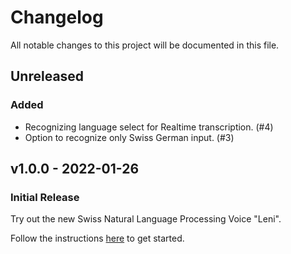 # Changelog
All notable changes to this project will be documented in this file.

## Unreleased

### Added
- Recognizing language select for Realtime transcription. (#4)
- Option to recognize only Swiss German input. (#3)

## v1.0.0 - 2022-01-26
### Initial Release
Try out the new Swiss Natural Language Processing Voice "Leni".

Follow the instructions [here](https://github.com/isolutionsag/cognitive-services-speech-demo/tree/v1.0.0) to get started.